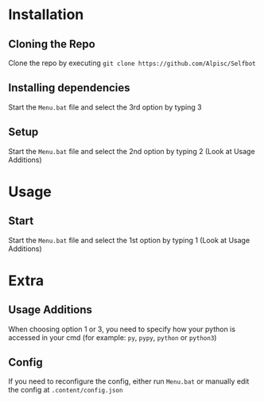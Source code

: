 # Installation

## Cloning the Repo

Clone the repo by executing `git clone https://github.com/Alpisc/Selfbot`

## Installing dependencies

Start the `Menu.bat` file and select the 3rd option by typing 3

## Setup

Start the `Menu.bat` file and select the 2nd option by typing 2 (Look at Usage Additions)

# Usage

## Start

Start the `Menu.bat` file and select the 1st option by typing 1 (Look at Usage Additions)

# Extra

## Usage Additions

When choosing option 1 or 3, you need to specify how your python is accessed in your cmd (for example: `py`, `pypy`, `python` or `python3`)

## Config

If you need to reconfigure the config, either run `Menu.bat` or manually edit the config at `.content/config.json`
